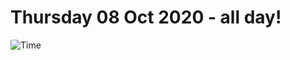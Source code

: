 # Thursday 08 Oct 2020 - all day!
![Time](https://github.com/rich-ctm/today/workflows/Time/badge.svg)
